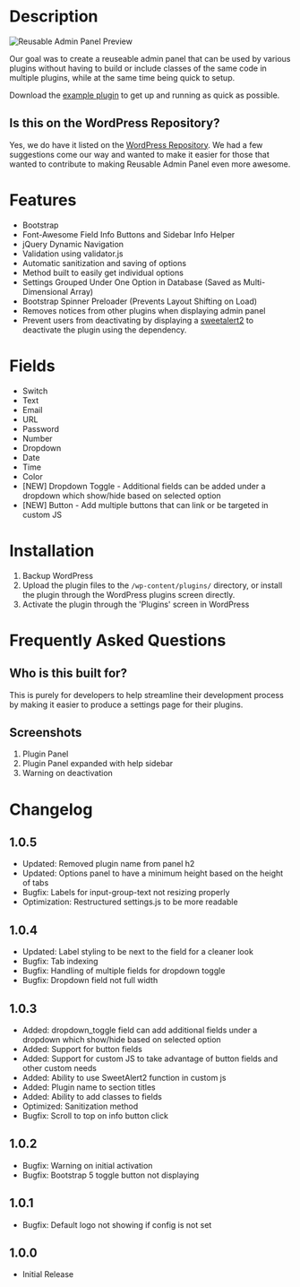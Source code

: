 # Description

<img src="https://www.polyplugins.com/plugins/reusable-admin-panel/preview.gif" alt="Reusable Admin Panel Preview" />

Our goal was to create a reuseable admin panel that can be used by various plugins without having to build or include classes of the same code in multiple plugins, while at the same time being quick to setup.

Download the [example plugin](https://www.polyplugins.com/reusable-admin-panel-example-plugin/) to get up and running as quick as possible.

## Is this on the WordPress Repository?
Yes, we do have it listed on the [WordPress Repository](https://wordpress.org/plugins/reusable-admin-panel/). We had a few suggestions come our way and wanted to make it easier for those that wanted to contribute to making Reusable Admin Panel even more awesome.

# Features

* Bootstrap
* Font-Awesome Field Info Buttons and Sidebar Info Helper
* jQuery Dynamic Navigation
* Validation using validator.js
* Automatic sanitization and saving of options
* Method built to easily get individual options
* Settings Grouped Under One Option in Database (Saved as Multi-Dimensional Array)
* Bootstrap Spinner Preloader (Prevents Layout Shifting on Load)
* Removes notices from other plugins when displaying admin panel
* Prevent users from deactivating by displaying a [sweetalert2](https://sweetalert2.github.io) to deactivate the plugin using the dependency.

# Fields

* Switch
* Text
* Email
* URL
* Password
* Number
* Dropdown
* Date
* Time
* Color
* [NEW] Dropdown Toggle - Additional fields can be added under a dropdown which show/hide based on selected option
* [NEW] Button - Add multiple buttons that can link or be targeted in custom JS


# Installation

1. Backup WordPress
1. Upload the plugin files to the `/wp-content/plugins/` directory, or install the plugin through the WordPress plugins screen directly.
1. Activate the plugin through the 'Plugins' screen in WordPress


# Frequently Asked Questions

## Who is this built for?

This is purely for developers to help streamline their development process by making it easier to produce a settings page for their plugins.


## Screenshots

1. Plugin Panel
2. Plugin Panel expanded with help sidebar
3. Warning on deactivation

# Changelog

## 1.0.5

* Updated: Removed plugin name from panel h2
* Updated: Options panel to have a minimum height based on the height of tabs
* Bugfix: Labels for input-group-text not resizing properly
* Optimization: Restructured settings.js to be more readable

## 1.0.4

* Updated: Label styling to be next to the field for a cleaner look
* Bugfix: Tab indexing
* Bugfix: Handling of multiple fields for dropdown toggle
* Bugfix: Dropdown field not full width

## 1.0.3

* Added: dropdown_toggle field can add additional fields under a dropdown which show/hide based on selected option
* Added: Support for button fields
* Added: Support for custom JS to take advantage of button fields and other custom needs
* Added: Ability to use SweetAlert2 function in custom js
* Added: Plugin name to section titles
* Added: Ability to add classes to fields
* Optimized: Sanitization method
* Bugfix: Scroll to top on info button click

## 1.0.2

* Bugfix: Warning on initial activation
* Bugfix: Bootstrap 5 toggle button not displaying

## 1.0.1

* Bugfix: Default logo not showing if config is not set

## 1.0.0

* Initial Release